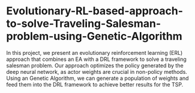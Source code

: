 # Evolutionary-RL-based-approach-to-solve-Traveling-Salesman-problem-using-Genetic-Algorithm

In this project, we present an evolutionary reinforcement learning (ERL) approach that combines an EA with a DRL framework to solve a traveling salesman problem. Our approach optimizes the policy generated by the deep neural network, as actor weights are crucial in non-policy methods. Using an Genetic Algorithm, we can generate a population of weights and feed them into the DRL framework to achieve better results for the TSP. 
